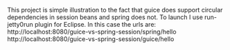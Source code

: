 This project is simple illustration to the fact that guice does support circular dependencies in session beans and spring does not. To launch I use run-jetty0run plugin for Eclipse. In this case the urls are:
http://localhost:8080/guice-vs-spring-session/spring/hello
http://localhost:8080/guice-vs-spring-session/guice/hello

